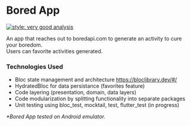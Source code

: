 # Bored App

[![style: very good analysis][very_good_analysis_badge]][very_good_analysis_link]

An app that reaches out to boredapi.com to generate an activity to cure your boredom.  
Users can favorite activities generated.

### Technologies Used

- Bloc state management and architecture https://bloclibrary.dev/#/
- HydratedBloc for data persistance (favorites feature)
- Code layering (presentation, domain, data layers)
- Code modularization by splitting functionality into separate packages
- Unit testing using bloc_test, mocktail, test, flutter_test (in progress)

_\*Bored App tested on Android emulator._

[very_good_analysis_badge]: https://img.shields.io/badge/style-very_good_analysis-B22C89.svg
[very_good_analysis_link]: https://pub.dev/packages/very_good_analysis
